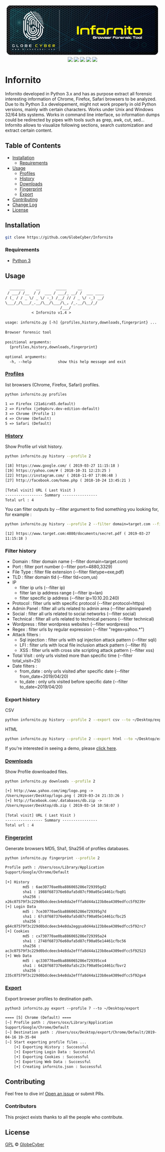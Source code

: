 <p align="center">
  <a href="https://globecyber.com"><img src="repo/infornito.png" ><br></a>
  <img src="https://img.shields.io/badge/Platform-Windows%20%7C%20MacOS%20%7C%20Linux-brightgreen.svg">
  <a href="https://www.python.org/downloads/">
  <img src="https://img.shields.io/badge/Python-3.*-blue.svg"></a>
  <a href="https://github.com/globecyber/Infornito/blob/master/LICENSE">
  <img src="https://img.shields.io/github/license/GlobeCyber/Infornito.svg"></a>
  <a href="https://github.com/globecyber/Infornito/releases"><img src="https://img.shields.io/github/release-pre/GlobeCyber/Infornito.svg"></a>
  <a href="https://github.com/globecyber/Infornito/issues">
  <img src="https://img.shields.io/github/issues-raw/GlobeCyber/Infornito.svg"></a>
</p>

# Infornito 
Infornito developed in Python 3.x and has as purpose extract all forensic interesting information of Chrome, Firefox, Safari browsers to be analyzed. Due to its Python 3.x developement, might not work properly in old Python versions, mainly with certain characters. Works under Unix and Windows 32/64 bits systems. Works in command line interface, so information dumps could be redirected by pipes with tools such as grep, awk, cut, sed... Infornito allows to visualize following sections, search customization and extract certain content.

## Table of Contents

- [Installation](#installation)
	- [Requirements](#requirements)
- [Usage](#usage)
  - [Profiles](#profiles)
  - [History](#history)
  - [Downloads](#downloads)
  - [Fingerprint](#fingerprint)
  - [Export](#export)
- [Contributing](#contributing)
- [Change Log](https://github.com/globecyber/Infornito/blob/master/CHANGELOG.md)
- [License](#license)


## Installation
```bash
git clone https://github.com/GlobeCyber/Infornito
```
### Requirements
- [Python 3](https://www.python.org/downloads/)

## Usage
```
  _______     __       _____     __
 / ___/ /__  / /  ___ / ___/_ __/ /  ___ ____
/ (_ / / _ \/ _ \/ -_) /__/ // / _ \/ -_) __/
\___/_/\___/_.__/\__/\___/\_, /_.__/\__/_/
                         /___/
            < Infornito v1.4 >

usage: infornito.py [-h] {profiles,history,downloads,fingerprint} ...

Browser forensic tool

positional arguments:
  {profiles,history,downloads,fingerprint}

optional arguments:
  -h, --help            show this help message and exit
```
### [Profiles](#profiles)

list browsers (Chrome, Firefox, Safari) profiles.
```bash
python infornito.py profiles
```
```
1 => Firefox (21a6irx65.default)
2 => Firefox (je9q4srv.dev-edition-default)
3 => Chrome (Profile 1)
4 => Chrome (Default)
5 => Safari (Default)
```
### [History](#history)
Show Profile url visit history.
```bash
python infornito.py history --profile 2
```
```
[18] https://www.google.com/ ( 2019-03-27 11:15:18 )
[19] https://yahoo.com/# ( 2018-10-31 12:23:25 )
[22] https://instagram.com/ ( 2018-11-07 17:06:48 )
[27] http://facebook.com/home.php ( 2018-10-24 13:45:21 )

[Total visit] URL ( Last Visit )
----------------- Summary ----------------
Total url : 4
```
You can filter outputs by --filter argument to find something you looking for, for example :
```bash
python infornito.py history --profile 2 --filter domain=target.com --filter filetype=pdf --filter protocols=https --filter port=4880
```
```
[12] https://www.target.com:4880/documents/secret.pdf ( 2019-03-27 11:15:18 )
```
### Filter history
- Domain : filter domain name (--filter domain=target.com)
- Port : filter port number (--filter port=4880,3329)
- File Type : filter file extension (--filter filetype=exe,pdf)
- TLD : filter domain tld (--filter tld=com,us)
- IP
  - filter ip urls (--filter ip)
  - filter lan ip address range (--filter ip=lan)
  - filter specific ip address (--filter ip=10.10.20.240)
- Protocol : filter urls with specific protocol (--filter protocol=https)
- Admin Panel : filter all urls related to admin area (--filter adminpanel)
- Social : filter all urls related to social networks (--filter social)
- Technical : filter all urls related to technical persons (--filter technical)
- Wordpress : filter wordpress websites (--filter wordpress)
- Regex : filter urls by regular expression (--filter "regex=yahoo\.*")
- Attack filters :
  - Sql injection : filter urls with sql injection attack pattern (--filter sqli)
  - LFI : filter urls with local file inclusion attack pattern (--filter lfi)
  - XSS : filter urls with cross site scripting attack pattern (--filter xss)
- Total Visit : only urls visited more than specific time (--filter total_visit=25)
- Date filters :
  - from_date : only urls visited after specific date (--filter from_date=2019/04/20)
  - to_date : only urls visited before specific date (--filter to_date=2019/04/20)
### Export history
CSV
```bash
python infornito.py history --profile 2 --export csv --to ~/Desktop/export
```
HTML
```bash
python infornito.py history --profile 2 --export html --to ~/Desktop/export
```
If you're interested in seeing a demo, please [click here](https://infornito.globecyber.com).

### [Downloads](#downloads)
Show Profile downloaded files.
```bash
python infornito.py downloads --profile 2
```
```
[+] http://www.yahoo.com/img/logo.png -> /Users/myuser/Desktop/logo.png ( 2019-03-24 21:33:26 )
[+] http://facebook.com/.databases/db.zip -> /Users/myuser/Desktop/db.zip ( 2019-03-14 10:58:07 )

[Total visit] URL ( Last Visit )
----------------- Summary ----------------
Total url : 4
```
### [Fingerprint](#fingerprint)
Generate browsers MD5, Sha1, Sha256 of profiles databases.
```bash
python infornito.py fingerprint --profile 2
```
```
Profile path : /Users/osx/Library/Application Support/Google/Chrome/Default

[+] History
        md5 : 6ae30770ae0ba886065286e729395gd2
        sha1 : 1988f687376e60afa5d87cf90a05e14461cfbq01
        sha256 : x26c07579f3c229d0bdcdeecb4e8da2efffa8d44a123b8ea4309edfcc5f9239r
[+] Login Data
        md5 : 7ce30770ae5ba886065286e729395g7d
        sha1 : 67c8f687376e60afa5d87cf90a05e14461cfbc25
        sha256 : g64c07579f3c229d0bdcdeecb4e8da2eggsa8d44a123b8ea4309edfcc5f92rc7
[+] Cookies
        md5 : cx730770ae0ba886065286e729395a24
        sha1 : 2748f687376e60afa5d87cf90a05e14461cfbc56
        sha256 : ac3c07579f3c229d0bdcdeecb4e8da2efffa8d44a123b8ea4309edfcc5f92523
[+] Web Data
        md5 : qc330770ae0ba886065286e729395cx4
        sha1 : 6428f687376e60afa5c23cf90a05e14461cfbvr2
        sha256 : 235c07579f3c229d0bdcdeecb4e8da2efffa8d44a123b8ea4309edfcc5f92gx4
```

### [Export](#export)
Export browser profiles to destination path.
```
python3 infornito.py export --profile 7 --to ~/Desktop/export
```
```
==== [5] Chrome (Default) ====
[~] Profile path : /Users/osx/Library/Application Support/Google/Chrome/Default
[~] Destination path : /Users/osx/Desktop/export/Chrome/Default/2019-04-16 19-35-04
[~] Start exporting profile files ...
	[+] Exporting History : Successful
	[+] Exporting Login Data : Successful
	[+] Exporting Cookies : Successful
	[+] Exporting Web Data : Successful
	[+] Creating infornito.json : Successful
```
## Contributing

Feel free to dive in! [Open an issue](https://github.com/globecyber/Infornito/issues/new) or submit PRs.

### Contributors

This project exists thanks to all the people who contribute.

## License

[GPL](LICENSE) © [GlobeCyber](https://globecyber.com)